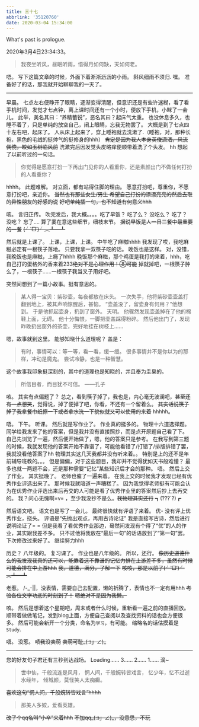 ```yaml
---
title: 三十七
abbrlink: '35120760'
date: 2020-03-04 15:34:00
---
```

What's past is prologue.

<!--more-->2020年3月4日23:34:33。

> 我夜坐听风，昼眠听雨，悟得月如何缺，天如何老。

唔。
写下这篇文章的时候，外面下着淅淅沥沥的小雨。
斜风细雨不须归.
嘿。
准备好了的话，那我就开始聊聊我的一天了。


----------



早晨。
七点左右便睁开了眼睛，逐渐变得清醒，但意识还是有些许迷糊，看了看手机时间，发觉才七点钟，离上课时间还有一个小时，便放下手机，小眯了一会儿。
此举，美名其曰：“养精蓄锐”，恶名其曰？起床气太重。
也没休息多久，也睡不着了，只是单纯的放空自己，闭上眼睛，忘我无物罢了。
大概是到了七点四十左右吧，起床了。
人从床上起来了，穿上睡袍就去洗漱了.（睡袍，对，那种长袍，黑色的毛绒的挺帅气的挺修身的hhh）
~~肯定是因为我人本身英俊潇洒，风流倜傥，皎如玉树临风前~~
洗漱完后因发觉头皮略痒便顺带着洗了个头发。
hh
想起了以前听过的一句话。

>你觉得是愿意打扮一下再出门见你的人看重你，还是素颜出门不做任何打扮的人看重你？

 hhhh。
此题难解。
对立面，都有站得住脚的理由。
愿意打扮吧，尊重你，不愿意打扮吧，亲近你。
~~当然也有那些女生/男生 希望自己打扮的漂漂亮亮的然后去取的异性朋友的好感的说~~
~~好吧单纯插一句，也不知道有何意义hhh~~

咳。
言归正传。
吹完发后，我大概。。。。吃了早饭？
吃了么？
没吃么？
吃了？
没吃？
忘了....
算了嫑在意这些细节，细枝末节。
~~据说早饭是人一日三餐中最重要的一餐~~
~~(╯‵□′)╯︵┻━┻~~

然后就是上课了。
上课，上课，上课。
中午吃了麻糍hhhh
我发现了哎，我吃麻糍必定有一根筷子落地。
只要我拿一双筷子吃的话。
晚饭也是这样。
对，没错，我晚饭也是麻糍，上瘾了hhhh
晚饭那个麻糍，那个鸡蛋是我打的来着，hhh，吃自己打的蛋格外的香来着233~~绝对不是心理作用！⑧可能~~
掉就掉吧，一根筷子肿么了，一根筷子……一根筷子我当叉子用好吧。

突然间想到了一篇小故事。挺有意思的。

> 某人得一宝贝：紫砂壶，每夜都放在床头。
> 一次失手，他将紫砂壶壶盖打翻到地上，被其声响惊醒后，甚恼。
> “壶盖没了，留壶身有何用？”他想到。
> 于是他抓起壶身，扔到了窗外。
> 天明。
> 他骤然发现壶盖掉在了他的棉鞋上面，无碍。
> 他十分悔恨，一脚把壶盖踩得粉碎。
> 然后他出门了，发现昨晚扔出窗外的茶壶，完好地挂在树枝上……

嗯，故事就到这里。
能够知晓什么道理呢？
盖是：

> 有时，事情可以：等一等，看一看，缓一缓。
> 很多事情并不是你以为的那样，冲动是魔鬼。
> 尝试冷静，也是一种智慧。

这个故事我印象挺深刻的，其中的道理也是知晓的，并且奉为圭臬的。

> 所信目者，而目犹不可信。 ——孔子

咳。
其实有点偏题了？
总之，看到筷子掉了，我也是，内心毫无波澜吧，~~甚至还有一点想笑~~，觉得说，掉了便掉了吧，你看，不还有一个留着么。
~~其实话说筷子掉了我拿餐巾纸擦一下或者拿水洗一下貌似就又可以使用的来着~~
hhhhh。

唔。
下午。
听课。
然后就是写作业了。
作业真的挺多的。
物理十六道选择题。
同学给我发来了他的答案，但是我并没有直接照抄，而是点开原题自己看了下。
自己先浏览了一遍，然后便开始做了，嗯，他的答案只是参考。
在我写到第三题的时候，我就发现他的答案开始不靠谱了，可能他看错了/打错了/排版排错了罢，我就没看他答案了hh
物理其实这几天我都并没有听来着。。
特别是上的还不是年前辅导班教的。。。
但是偏偏，对于这些题目，我却并不觉得犹如天书般难懂？
最多也就一两题不会，还是那种需要“记忆”某些知识后才会的那种。
唔。
然后上交了作业。
其实挺晚了。
老师也催了一遍来着。
在我上交的时候我才发现已经有优秀作业评选出来了。
那时候我就暗道一声糟糕了。
因为我觉得老师挺有可能会认为在优秀作业评选出来后再交的人可能是看了优秀作业里的答案然后抄上去再交的。
我？问心无愧啊=v= ，至少我没抄不是么。~~我物理其实还行~~
┓(???`?)┏

然后语文吧。
语文也是写了一会儿。
最终很快就有评语了来着。
优-
没有评上优秀作业，挠头。
评语是“先抛出观点，再用古诗论证”
我是直接写古诗，然后进行说明论证了= =
但是我看了看优秀作业那边，蓦然间发现有个得了“优”的人的作业，其实跟我差不多。
只不过他将我放在“最后一句”的话语放到了“第一句”罢。
下次修改过来好了。
继续努力hhh

历史？
八年级的。
复习课了。
作业也是八年级的。
所以，还行。
~~像历史道德什么的我发现我真的还可以，能靠着这不靠谱的记忆力排在上游差不多，虽然有时候可能会排在中上游hhh~~
~~我，道德，满分，了解一下~~
~~咳咳，那是以前了(╯‵□′)╯︵┻━┻~~

老惹。
/-_-||，没表情，需要自己去配置，懒的折腾了，表情也不一定有用hhh
~~考验各位文字功底的时刻到了！~~
~~嗯绝对不是因为我懒。~~

咳。
然后是想着这个星期吧，周末或者什么时候，重新看一遍之前的直播回放。
顺带着做做笔记，发到blog上面，方便自己查阅以及查找资料的话也会方便很多。
然后可能会新开一个分类，命名为`学习`，有可能。
缩略名的话估摸着是`Study`.

唔。
没惹。
~~啧我没卖萌~~
~~卖萌可耻_(:з」∠)_~~


----------
您的好友句子君还有三秒到达战场。
Loading……
3……
2……
1……
滴~

>世中仙，千般流连是风月，
>惘人间，千般婉转皆戏言，
>忆少年，忆不过逝水经年，
>倾城颜，莫怪笑人太痴癫。

~~喜欢这句“惘人间，千般婉转皆戏言”hhhh~~

> 那美人多姣，爱看英雄。

~~改了个qq名叫“小卒”来着hhh~~
~~不加qq_(:з」∠)_，没意思，不玩~~